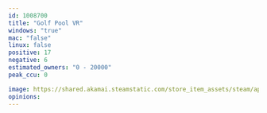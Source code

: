 ```yaml
---
id: 1008700
title: "Golf Pool VR"
windows: "true"
mac: "false"
linux: false
positive: 17
negative: 6
estimated_owners: "0 - 20000"
peak_ccu: 0

image: https://shared.akamai.steamstatic.com/store_item_assets/steam/apps/1008700/header.jpg?t=1675134745
opinions:
---
```

